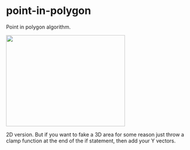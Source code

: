 # point-in-polygon
Point in polygon algorithm. 

<img src="https://media.geeksforgeeks.org/wp-content/uploads/polygon1.png" width="325" height="250"/>

2D version. But if you want to fake a 3D area for some reason just throw a clamp function at the end of the if statement, then add your Y vectors.
